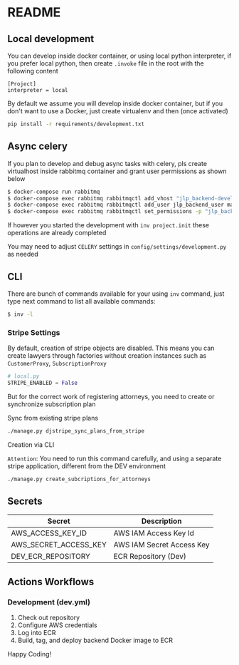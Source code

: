 # README

## Local development

You can develop inside docker container, or using local python interpreter,
if you prefer local python, then create `.invoke` file in the root with the
following content

```
[Project]
interpreter = local
```

By default we assume you will develop inside docker container, but if you don't
want to use a Docker, just create virtualenv and then (once activated)

```bash
pip install -r requirements/development.txt
```

## Async celery

If you plan to develop and debug async tasks with celery, pls create virtualhost
inside rabbitmq container and grant user permissions as shown below

```bash
$ docker-compose run rabbitmq
$ docker-compose exec rabbitmq rabbitmqctl add_vhost "jlp_backend-development"
$ docker-compose exec rabbitmq rabbitmqctl add_user jlp_backend_user manager
$ docker-compose exec rabbitmq rabbitmqctl set_permissions -p "jlp_backend-development" jlp_backend_user ".*" ".*" ".*"
```

If however you started the development with `inv project.init` these
operations are already completed

You may need to adjust `CELERY` settings in `config/settings/development.py`
as needed

## CLI

There are bunch of commands available for your using `inv` command, just type
next command to list all available commands:

```bash
$ inv -l
```

### Stripe Settings


By default, creation of stripe objects are disabled. This means you can create lawyers through factories without creation instances such as  `CustomerProxy`, `SubscriptionProxy` 

```python
# local.py
STRIPE_ENABLED = False
```
But for the correct work of registering attorneys, you need to create or synchronize subscription plan

Sync from existing stripe plans
```bash
./manage.py djstripe_sync_plans_from_stripe
```
Creation via CLI

`Attention`: You need to run this command carefully, and using a separate stripe application, different from the DEV environment
 
```bash
./manage.py create_subcriptions_for_attorneys
```

## Secrets

Secret | Description
-- | --
AWS_ACCESS_KEY_ID | AWS IAM Access Key Id
AWS_SECRET_ACCESS_KEY | AWS IAM Secret Access Key
DEV_ECR_REPOSITORY | ECR Repository (Dev)

## Actions Workflows

### Development (dev.yml)
1. Check out repository
2. Configure AWS credentials
3. Log into ECR
4. Build, tag, and deploy backend Docker image to ECR

Happy Coding!
